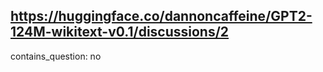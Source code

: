 ## https://huggingface.co/dannoncaffeine/GPT2-124M-wikitext-v0.1/discussions/2

contains_question: no